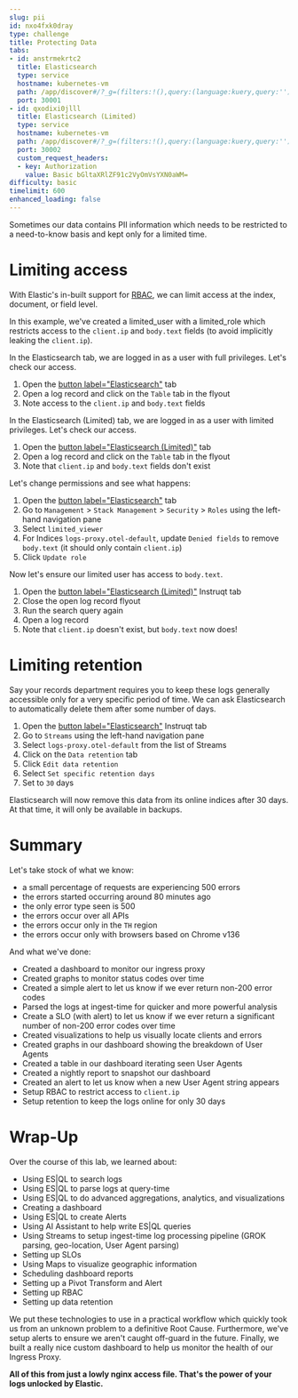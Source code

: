 ```yaml
---
slug: pii
id: nxo4fxk0dray
type: challenge
title: Protecting Data
tabs:
- id: anstrmekrtc2
  title: Elasticsearch
  type: service
  hostname: kubernetes-vm
  path: /app/discover#/?_g=(filters:!(),query:(language:kuery,query:''),refreshInterval:(pause:!t,value:60000),time:(from:now-1h,to:now))&_a=(breakdownField:log.level,columns:!(),dataSource:(type:esql),filters:!(),hideChart:!f,interval:auto,query:(esql:'FROM%20logs-proxy.otel-default'),sort:!(!('@timestamp',desc)))
  port: 30001
- id: qxodixi0jlll
  title: Elasticsearch (Limited)
  type: service
  hostname: kubernetes-vm
  path: /app/discover#/?_g=(filters:!(),query:(language:kuery,query:''),refreshInterval:(pause:!t,value:60000),time:(from:now-1h,to:now))&_a=(breakdownField:log.level,columns:!(),dataSource:(type:esql),filters:!(),hideChart:!f,interval:auto,query:(esql:'FROM%20logs-proxy.otel-default'),sort:!(!('@timestamp',desc)))
  port: 30002
  custom_request_headers:
  - key: Authorization
    value: Basic bGltaXRlZF91c2VyOmVsYXN0aWM=
difficulty: basic
timelimit: 600
enhanced_loading: false
---
```

Sometimes our data contains PII information which needs to be restricted to a need-to-know basis and kept only for a limited time.

# Limiting access

With Elastic's in-built support for [RBAC](https://www.elastic.co/docs/deploy-manage/users-roles/cluster-or-deployment-auth/user-roles), we can limit access at the index, document, or field level.

In this example, we've created a limited_user with a limited_role which restricts access to the `client.ip` and `body.text` fields (to avoid implicitly leaking the `client.ip`).

In the Elasticsearch tab, we are logged in as a user with full privileges. Let's check our access.
1. Open the [button label="Elasticsearch"](tab-0) tab
2. Open a log record and click on the `Table` tab in the flyout
3. Note access to the `client.ip` and `body.text` fields

In the Elasticsearch (Limited) tab, we are logged in as a user with limited privileges. Let's check our access.

1. Open the [button label="Elasticsearch (Limited)"](tab-1) tab
2. Open a log record and click on the `Table` tab in the flyout
3. Note that `client.ip` and `body.text` fields don't exist

Let's change permissions and see what happens:

1. Open the [button label="Elasticsearch"](tab-0) tab
2. Go to `Management` > `Stack Management` > `Security` > `Roles` using the left-hand navigation pane
3. Select `limited_viewer`
4. For Indices `logs-proxy.otel-default`, update `Denied fields` to remove `body.text` (it should only contain `client.ip`)
5. Click `Update role`

Now let's ensure our limited user has access to `body.text`.

1. Open the [button label="Elasticsearch (Limited)"](tab-1) Instruqt tab
2. Close the open log record flyout
3. Run the search query again
4. Open a log record
5. Note that `client.ip` doesn't exist, but `body.text` now does!

# Limiting retention

Say your records department requires you to keep these logs generally accessible only for a very specific period of time. We can ask Elasticsearch to automatically delete them after some number of days.

1. Open the [button label="Elasticsearch"](tab-0) Instruqt tab
2. Go to `Streams` using the left-hand navigation pane
3. Select `logs-proxy.otel-default` from the list of Streams
4. Click on the `Data retention` tab
5. Click `Edit data retention`
6. Select `Set specific retention days`
7. Set to `30` days

Elasticsearch will now remove this data from its online indices after 30 days. At that time, it will only be available in backups.

# Summary

Let's take stock of what we know:

* a small percentage of requests are experiencing 500 errors
* the errors started occurring around 80 minutes ago
* the only error type seen is 500
* the errors occur over all APIs
* the errors occur only in the `TH` region
* the errors occur only with browsers based on Chrome v136

And what we've done:

* Created a dashboard to monitor our ingress proxy
* Created graphs to monitor status codes over time
* Created a simple alert to let us know if we ever return non-200 error codes
* Parsed the logs at ingest-time for quicker and more powerful analysis
* Create a SLO (with alert) to let us know if we ever return a significant number of non-200 error codes over time
* Created visualizations to help us visually locate clients and errors
* Created graphs in our dashboard showing the breakdown of User Agents
* Created a table in our dashboard iterating seen User Agents
* Created a nightly report to snapshot our dashboard
* Created an alert to let us know when a new User Agent string appears
* Setup RBAC to restrict access to `client.ip`
* Setup retention to keep the logs online for only 30 days

# Wrap-Up

Over the course of this lab, we learned about:

* Using ES|QL to search logs
* Using ES|QL to parse logs at query-time
* Using ES|QL to do advanced aggregations, analytics, and visualizations
* Creating a dashboard
* Using ES|QL to create Alerts
* Using AI Assistant to help write ES|QL queries
* Using Streams to setup ingest-time log processing pipeline (GROK parsing, geo-location, User Agent parsing)
* Setting up SLOs
* Using Maps to visualize geographic information
* Scheduling dashboard reports
* Setting up a Pivot Transform and Alert
* Setting up RBAC
* Setting up data retention

We put these technologies to use in a practical workflow which quickly took us from an unknown problem to a definitive Root Cause. Furthermore, we've setup alerts to ensure we aren't caught off-guard in the future. Finally, we built a really nice custom dashboard to help us monitor the health of our Ingress Proxy.

**All of this from just a lowly nginx access file. That's the power of your logs unlocked by Elastic.**